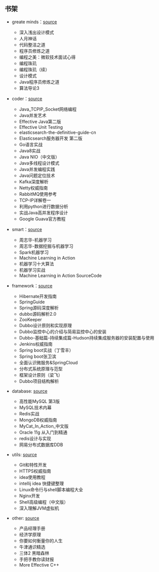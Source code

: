 ## 书架

+ greate minds：[source](https://github.com/zhongyp/mybook/tree/master/minds)  
	+ 深入浅出设计模式
	+ 人月神话
	+ 代码整洁之道
	+ 程序员修炼之道
	+ 编程之美：微软技术面试心得
	+ 编程珠玑
	+ 编程珠玑（续）
	+ 设计模式
	+ Java程序员修炼之道
	+ 算法导论3

+ coder：[source](https://github.com/zhongyp/mybook/tree/master/coder)
	+ Java_TCPIP_Socket网络编程
	+ Java并发艺术
	+ Effective Java第二版
	+ Effective Unit Testing
	+ elasticsearch-the-definitive-guide-cn
	+ Elasticsearch服务器开发 第二版
	+ Go语言实战
	+ Java8实战
	+ Java NIO（中文版）
	+ Java多线程设计模式
	+ Java并发编程实践
	+ Java问题定位技术
	+ Kafka深度解析
	+ Netty权威指南
	+ RabbitMQ使用参考
	+ TCP-IP详解卷一
	+ 利用python进行数据分析
	+ 实战Java高并发程序设计
	+ Google Guava官方教程

+ smart：[source](https://github.com/zhongyp/mybook/tree/master/smart)
	+ 周志华-机器学习
	+ 周志华-数据挖掘与机器学习
	+ Spark机器学习
	+ Machine Learning in Action
	+ 机器学习十大算法
	+ 机器学习实战
	+ Machine Learning in Action SourceCode

+ framework：[source](https://github.com/zhongyp/mybook/tree/master/framework)
	+ Hibernate开发指南
	+ SpringGuide
	+ Spring源码深度解析
	+ dubbo源码解析2.0
	+ ZooKeeper
	+ Dubbo设计原则和实现原理
	+ Dubbo监控中心的介绍与简易监控中心的安装
	+ Dubbo-基础篇-持续集成篇-Hudson持续集成服务器的安装配置与使用
	+ Jenkins权威指南
	+ Spring boot实战（丁雪丰）
	+ Spring boot张卫滨
	+ 全面认识微服务&SpringCloud
	+ 分布式系统原理与范型
	+ 框架设计原则（梁飞）
	+ Dubbo项目结构解析
	
+ database: [source](https://github.com/zhongyp/mybook/tree/master/database)
	+ 高性能MySQL 第3版
	+ MySQL技术内幕
	+ Redis实战
	+ MongoDB权威指南
	+ MyCat_In_Action_中文版
	+ Oracle 11g 从入门到精通
	+ redis设计与实现
	+ 网易分布式数据库DDB

+ utils: [source](https://github.com/zhongyp/mybook/tree/master/utils)
	+ Git和特性开发
	+ HTTPS权威指南
	+ idea使用教程
	+ intellij idea 快捷键整理
	+ Linux命令行与shell脚本编程大全
	+ Nginx开发
	+ Shell高级编程（中文版）
	+ 深入理解JVM虚拟机
 
	
+ other: [source](https://github.com/zhongyp/mybook/tree/master/other)
	+ 产品经理手册
	+ 经济学原理
	+ 你要如何衡量你的人生
	+ 牛津通识精选
	+ 三体2 黑暗森林
	+ 手把手教你读财报
	+ More Effective C++



